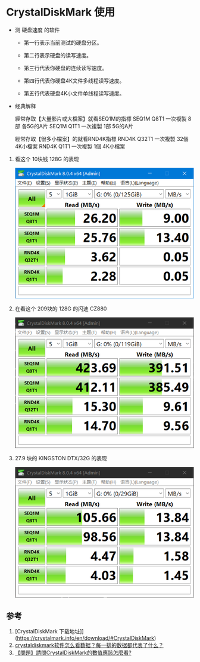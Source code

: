 # CrystalDiskMark 使用

* 测 硬盘速度 的软件

  * 第一行表示当前测试的硬盘分区。

  * 第二行表示硬盘的读写速度。

  * 第三行代表你硬盘的连续读写速度。

  * 第四行代表你硬盘4K文件多线程读写速度。

  * 第五行代表硬盘4K小文件单线程读写速度。

* 经典解释

    經常存取【大量影片或大檔案】就看SEQ1M的指標
    SEQ1M Q8T1  一次複製 8部 各5G的A片
    SEQ1M Q1T1  一次複製 1部 5G的A片

    經常存取【很多小檔案】的就看RND4K指標
    RND4K Q32T1  一次複製 32個 4K小檔案
    RND4K Q1T1  一次複製 1個 4K小檔案

1. 看这个 10块钱 128G 的表现

    ![看不到图是科学问题](https://raw.githubusercontent.com/yiyah/Picture_Material/master/20220304205536.png)

2. 在看这个 209块的 128G 的闪迪 CZ880

    ![看不到图是科学问题](https://raw.githubusercontent.com/yiyah/Picture_Material/master/20220318174137.png)

3. 27.9 块的 KINGSTON DTX/32G 的表现

    ![看不到图是科学问题](https://raw.githubusercontent.com/yiyah/Picture_Material/master/20220520211540.png)

## 参考

1. [CrystalDiskMark 下载地址]](https://crystalmark.info/en/download/#CrystalDiskMark)
2. [crystaldiskmark软件怎么看数据？每一排的数据都代表了什么？](http://www.xitongcheng.com/jiaocheng/dnrj_article_71369.html)
3. [【問題】請問CrystalDiskMark的數值應該怎麼看?](https://forum.gamer.com.tw/C.php?bsn=60030&snA=589710)
